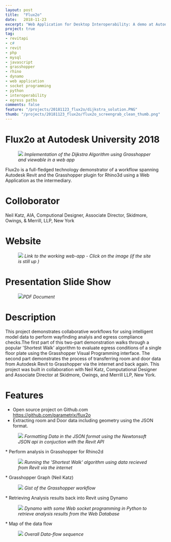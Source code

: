 ```yaml
---
layout: post
title:  "Flux2o"
date:   2018-11-23
excerpt: "Web Application for Desktop Interoperability: A demo at Autodesk University 2018, Las Vegas"
project: true
tag:
- revitapi
- c#
- revit
- php
- mysql
- javascript
- grasshopper
- rhino
- dynamo
- web application
- socket programming
- python
- interoperability
- egress paths
comments: false
feature: "/projects/20181123_flux2o/dijkstra_solution.PNG"
thumb: "/projects/20181123_flux2o/flux2o_screengrab_clean_thumb.png"
---
```


# Flux2o at Autodesk University 2018
<figure>
<a href="/projects/20181123_flux2o/dijkstra_solution.PNG"><img src="/projects/20181123_flux2o/flux2o_screengrab_clean.PNG"></a>
<figurecaption><i>Implementation of the Dijkstra Algorithm using Grasshopper and viewable in a web app</i></figurecaption>
</figure>
Flux2o is a full-fledged technology demonstrator of a workflow spanning Autodesk Revit and the Grasshopper plugin for Rhino3d using a Web Application as the intermediary.

# Colloborator
Neil Katz, AIA, Computional Designer, Associate Director, Skidmore, Owings, & Merrill, LLP, New York

# Website
<figure>
<a href="http://flux2o.ml" target="_blank"><img src="/projects/20181123_flux2o/flux2o_screengrab_browser.PNG"></a>
<figurecaption><i>Link to the working web-app - Click on the image  (if the site is still up )</i></figurecaption>
</figure>

# Presentation Slide Show
<figure>
 <a href="/projects/20181123_flux2o/Class_Presentation_AS227086_Programming_Intelligent_Wayfinding_and_Egress_Planning_Neil_Katz.pdf
" target="_blank"><img src="/projects/20181123_flux2o/presentation_page.png"></a><figurecaption><i>PDF Document</i><figurecaption>
</figure>

# Description
This project demonstrates collaborative workflows for using intelligent model data to perform wayfinding analyis and egress compliance checks.The first part of this two-part demonstration walks through a popular 'Shortest Walk' algorithm to evaluate egress conditions of a single floor plate using the Grasshopper Visual Programming interface. The second part demonstrates the process of transferring room and door data from Autodesk Revit to Grasshopper via the internet and back again. 
This project was built in collaboration with Neil Katz, Computational Designer and Associate Director at Skidmore, Owings, and Merrill LLP, New York.

# Features
* Open source project on Github.com <a href="https://github.com/parametrix/flux2o" target="_blank">https://github.com/parametrix/flux2o</a>
* Extracting room and Door data including geometry using the JSON format.
<figure>
<a href="/projects/20181123_flux2o/data_formatting.png"><img src="/projects/20181123_flux2o/data_formatting.png"></a>
<figurecaption><i>Formatting Data in the JSON format using the Newtonsoft JSON api in conjuction with the Revit API</i></figurecaption>
</figure>
* Perform analysis in Grasshopper for Rhino2d
<figure>
<a href="/projects/20181123_flux2o/dijkstra_floorplate.PNG"><img src="/projects/20181123_flux2o/dijkstra_floorplate.PNG"></a>
<figurecaption><i>Running the 'Shortest Walk' algorithm using data recieved from Revit via the internet</i></figurecaption>
</figure>
* Grasshopper Graph (Neil Katz)
<figure>
<a href="/projects/20181123_flux2o/dijkstra_workflow.PNG"><img src="/projects/20181123_flux2o/dijkstra_workflow.PNG"></a>
<figurecaption><i>Gist of the Grasshopper workflow</i></figurecaption>
</figure>
* Retrieving Analysis results back into Revit using Dynamo
<figure>
<a href="/projects/20181123_flux2o/dynamo_retrival.png"><img src="/projects/20181123_flux2o/dynamo_retrival.png"></a>
<figurecaption><i>Dynamo with some Web socket programming in Python to retrieve analysis results from the Web Database</i></figurecaption>
</figure>
* Map of the data flow
<figure>
<a href="/projects/20181123_flux2o/data_flow.png"><img src="/projects/20181123_flux2o/data_flow.png"></a>
<figurecaption><i>Overall Data-flow sequence</i></figurecaption>
</figure>
